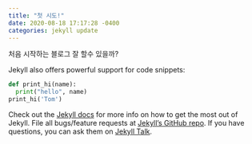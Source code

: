 ```yaml
---
title: "첫 시도!"
date: 2020-08-18 17:17:28 -0400
categories: jekyll update
---
```


처음 시작하는 블로그
잘 할수 있을까?


Jekyll also offers powerful support for code snippets:
```python
def print_hi(name):
  print("hello", name)
print_hi('Tom')
```

Check out the [Jekyll docs][jekyll-docs] for more info on how to get the most out of Jekyll. File all bugs/feature requests at [Jekyll’s GitHub repo][jekyll-gh]. If you have questions, you can ask them on [Jekyll Talk][jekyll-talk].

[jekyll-docs]: https://jekyllrb.com/docs/home
[jekyll-gh]:   https://github.com/jekyll/jekyll
[jekyll-talk]: https://talk.jekyllrb.com/
